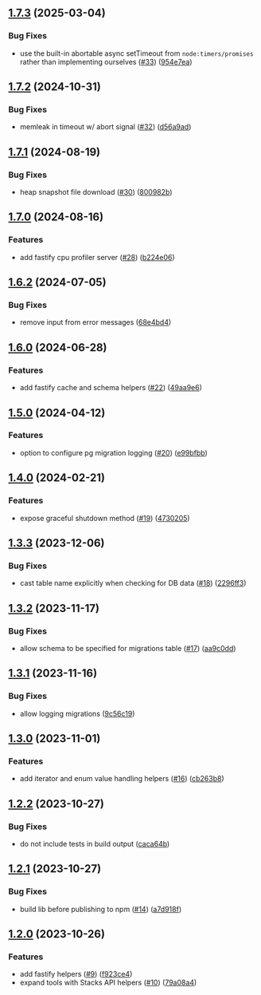 ## [1.7.3](https://github.com/hirosystems/api-toolkit/compare/v1.7.2...v1.7.3) (2025-03-04)


### Bug Fixes

* use the built-in abortable async setTimeout from `node:timers/promises` rather than implementing ourselves ([#33](https://github.com/hirosystems/api-toolkit/issues/33)) ([954e7ea](https://github.com/hirosystems/api-toolkit/commit/954e7eaf47f747a6666e3d1884cf353ab0086f32))

## [1.7.2](https://github.com/hirosystems/api-toolkit/compare/v1.7.1...v1.7.2) (2024-10-31)


### Bug Fixes

* memleak in timeout w/ abort signal ([#32](https://github.com/hirosystems/api-toolkit/issues/32)) ([d56a9ad](https://github.com/hirosystems/api-toolkit/commit/d56a9ad24f9850be3c372769b9486b71a85f4ae3))

## [1.7.1](https://github.com/hirosystems/api-toolkit/compare/v1.7.0...v1.7.1) (2024-08-19)


### Bug Fixes

* heap snapshot file download ([#30](https://github.com/hirosystems/api-toolkit/issues/30)) ([800982b](https://github.com/hirosystems/api-toolkit/commit/800982b23393946af6c3017063506be1bb4e46df))

## [1.7.0](https://github.com/hirosystems/api-toolkit/compare/v1.6.2...v1.7.0) (2024-08-16)


### Features

* add fastify cpu profiler server ([#28](https://github.com/hirosystems/api-toolkit/issues/28)) ([b224e06](https://github.com/hirosystems/api-toolkit/commit/b224e0673f09b71d52b8506f487c91aa60afdce5))

## [1.6.2](https://github.com/hirosystems/api-toolkit/compare/v1.6.1...v1.6.2) (2024-07-05)


### Bug Fixes

* remove input from error messages ([68e4bd4](https://github.com/hirosystems/api-toolkit/commit/68e4bd461fa4b270929fef5979c87dd83940a94d))

## [1.6.0](https://github.com/hirosystems/api-toolkit/compare/v1.5.0...v1.6.0) (2024-06-28)


### Features

* add fastify cache and schema helpers ([#22](https://github.com/hirosystems/api-toolkit/issues/22)) ([49aa9e6](https://github.com/hirosystems/api-toolkit/commit/49aa9e69c595490cc88a4044245bf0a00313734a))

## [1.5.0](https://github.com/hirosystems/api-toolkit/compare/v1.4.0...v1.5.0) (2024-04-12)


### Features

* option to configure pg migration logging ([#20](https://github.com/hirosystems/api-toolkit/issues/20)) ([e99bfbb](https://github.com/hirosystems/api-toolkit/commit/e99bfbb316f7d3d097bd922013f2e14fef9739f3))

## [1.4.0](https://github.com/hirosystems/api-toolkit/compare/v1.3.3...v1.4.0) (2024-02-21)


### Features

* expose graceful shutdown method ([#19](https://github.com/hirosystems/api-toolkit/issues/19)) ([4730205](https://github.com/hirosystems/api-toolkit/commit/4730205c22e2d747c4cc24ffdcbe5bf7889f223a))

## [1.3.3](https://github.com/hirosystems/api-toolkit/compare/v1.3.2...v1.3.3) (2023-12-06)


### Bug Fixes

* cast table name explicitly when checking for DB data ([#18](https://github.com/hirosystems/api-toolkit/issues/18)) ([2296ff3](https://github.com/hirosystems/api-toolkit/commit/2296ff373ca0fc8e04b4d3e37a0a59307097b10e))

## [1.3.2](https://github.com/hirosystems/api-toolkit/compare/v1.3.1...v1.3.2) (2023-11-17)


### Bug Fixes

* allow schema to be specified for migrations table ([#17](https://github.com/hirosystems/api-toolkit/issues/17)) ([aa9c0dd](https://github.com/hirosystems/api-toolkit/commit/aa9c0dd91acfbbf57ba671df0c0ecaacd0a8ea5e))

## [1.3.1](https://github.com/hirosystems/api-toolkit/compare/v1.3.0...v1.3.1) (2023-11-16)


### Bug Fixes

* allow logging migrations ([9c56c19](https://github.com/hirosystems/api-toolkit/commit/9c56c19377e9b1f85d0f41eb6992083cabf8e9b2))

## [1.3.0](https://github.com/hirosystems/api-toolkit/compare/v1.2.2...v1.3.0) (2023-11-01)


### Features

* add iterator and enum value handling helpers ([#16](https://github.com/hirosystems/api-toolkit/issues/16)) ([cb263b8](https://github.com/hirosystems/api-toolkit/commit/cb263b801270147257243a7fa079f0c84115bc8d))

## [1.2.2](https://github.com/hirosystems/api-toolkit/compare/v1.2.1...v1.2.2) (2023-10-27)


### Bug Fixes

* do not include tests in build output ([caca64b](https://github.com/hirosystems/api-toolkit/commit/caca64be639741b489c2447d7609b4d91539a494))

## [1.2.1](https://github.com/hirosystems/api-toolkit/compare/v1.2.0...v1.2.1) (2023-10-27)


### Bug Fixes

* build lib before publishing to npm ([#14](https://github.com/hirosystems/api-toolkit/issues/14)) ([a7d918f](https://github.com/hirosystems/api-toolkit/commit/a7d918f5b2a9a4f9ca36b83bfd7b82ac4504a670))

## [1.2.0](https://github.com/hirosystems/api-toolkit/compare/v1.1.0...v1.2.0) (2023-10-26)


### Features

* add fastify helpers ([#9](https://github.com/hirosystems/api-toolkit/issues/9)) ([f923ce4](https://github.com/hirosystems/api-toolkit/commit/f923ce4a741665ef0ece8339694d03e2dae54338))
* expand tools with Stacks API helpers ([#10](https://github.com/hirosystems/api-toolkit/issues/10)) ([79a08a4](https://github.com/hirosystems/api-toolkit/commit/79a08a4417b65981878d31b7f13a5dfacf591e15))
